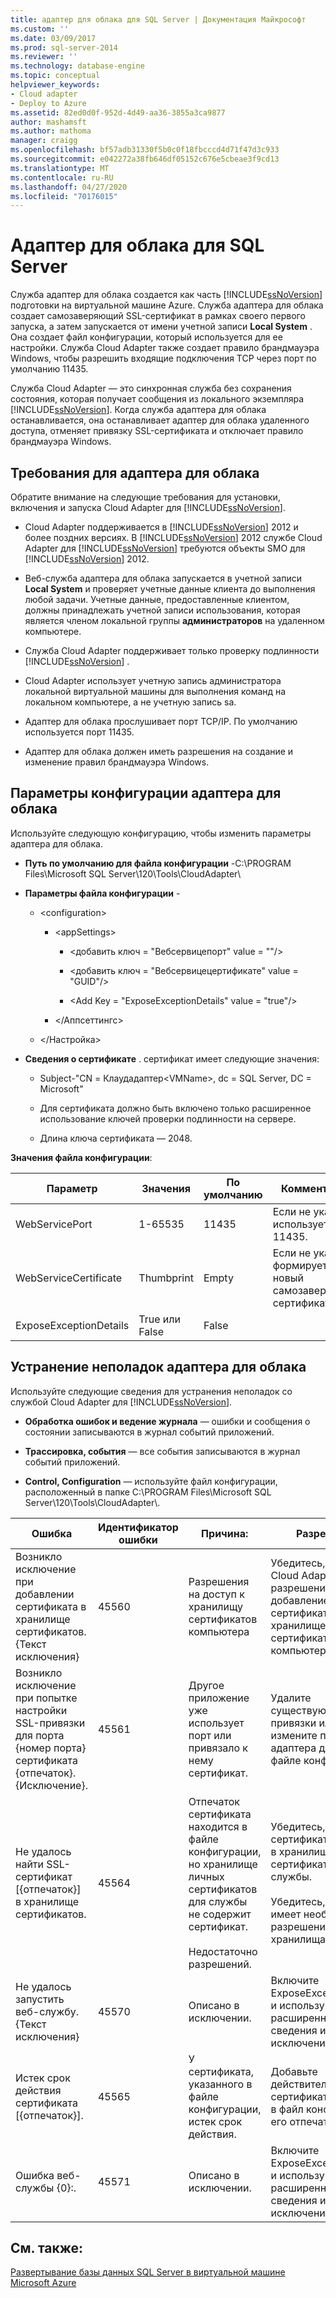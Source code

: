 ```yaml
---
title: адаптер для облака для SQL Server | Документация Майкрософт
ms.custom: ''
ms.date: 03/09/2017
ms.prod: sql-server-2014
ms.reviewer: ''
ms.technology: database-engine
ms.topic: conceptual
helpviewer_keywords:
- Cloud adapter
- Deploy to Azure
ms.assetid: 82ed0d0f-952d-4d49-aa36-3855a3ca9877
author: mashamsft
ms.author: mathoma
manager: craigg
ms.openlocfilehash: bf57adb31330f5b0c0f18fbcccd4d71f47d3c933
ms.sourcegitcommit: e042272a38fb646df05152c676e5cbeae3f9cd13
ms.translationtype: MT
ms.contentlocale: ru-RU
ms.lasthandoff: 04/27/2020
ms.locfileid: "70176015"
---
```

# <a name="cloud-adapter-for-sql-server"></a>Адаптер для облака для SQL Server
  Служба адаптер для облака создается как часть [!INCLUDE[ssNoVersion](../includes/ssnoversion-md.md)] подготовки на виртуальной машине Azure. Служба адаптера для облака создает самозаверяющий SSL-сертификат в рамках своего первого запуска, а затем запускается от имени учетной записи **Local System** . Она создает файл конфигурации, который используется для ее настройки. Служба Cloud Adapter также создает правило брандмауэра Windows, чтобы разрешить входящие подключения TCP через порт по умолчанию 11435.  
  
 Служба Cloud Adapter — это синхронная служба без сохранения состояния, которая получает сообщения из локального экземпляра [!INCLUDE[ssNoVersion](../includes/ssnoversion-md.md)]. Когда служба адаптера для облака останавливается, она останавливает адаптер для облака удаленного доступа, отменяет привязку SSL-сертификата и отключает правило брандмауэра Windows.  
  
## <a name="cloud-adapter-requirements"></a>Требования для адаптера для облака  
 Обратите внимание на следующие требования для установки, включения и запуска Cloud Adapter для [!INCLUDE[ssNoVersion](../includes/ssnoversion-md.md)].  
  
-   Cloud Adapter поддерживается в [!INCLUDE[ssNoVersion](../includes/ssnoversion-md.md)] 2012 и более поздних версиях. В [!INCLUDE[ssNoVersion](../includes/ssnoversion-md.md)] 2012 службе Cloud Adapter для [!INCLUDE[ssNoVersion](../includes/ssnoversion-md.md)] требуются объекты SMO для [!INCLUDE[ssNoVersion](../includes/ssnoversion-md.md)] 2012.  
  
-   Веб-служба адаптера для облака запускается в учетной записи **Local System** и проверяет учетные данные клиента до выполнения любой задачи. Учетные данные, предоставленные клиентом, должны принадлежать учетной записи использования, которая является членом локальной группы **администраторов** на удаленном компьютере.  
  
-   Служба Cloud Adapter поддерживает только проверку подлинности [!INCLUDE[ssNoVersion](../includes/ssnoversion-md.md)] .  
  
-   Cloud Adapter использует учетную запись администратора локальной виртуальной машины для выполнения команд на локальном компьютере, а не учетную запись sa.  
  
-   Адаптер для облака прослушивает порт TCP/IP. По умолчанию используется порт 11435.  
  
-   Адаптер для облака должен иметь разрешения на создание и изменение правил брандмауэра Windows.  
  
## <a name="cloud-adapter-configuration-settings"></a>Параметры конфигурации адаптера для облака  
 Используйте следующую конфигурацию, чтобы изменить параметры адаптера для облака.  
  
-   **Путь по умолчанию для файла конфигурации** -C:\PROGRAM Files\Microsoft SQL Server\120\Tools\CloudAdapter\  
  
-   **Параметры файла конфигурации** -  
  
    -   \<configuration>  
  
        -   \<appSettings>  
  
            -   \<добавить ключ = "Вебсервицепорт" value = ""/>  
  
            -   \<добавить ключ = "Вебсервицецертификате" value = "GUID"/>  
  
            -   \<Add Key = "ExposeExceptionDetails" value = "true"/>  
  
        -   \</Аппсеттингс>  
  
    -   \</Настройка>  
  
-   **Сведения о сертификате** . сертификат имеет следующие значения:  
  
    -   Subject-"CN = Клаудадаптер\<VMName>, dc = SQL Server, DC = Microsoft"  
  
    -   Для сертификата должно быть включено только расширенное использование ключей проверки подлинности на сервере.  
  
    -   Длина ключа сертификата — 2048.  
  
 **Значения файла конфигурации**:  
  
|Параметр|Значения|По умолчанию|Комментарии|  
|-------------|------------|-------------|--------------|  
|WebServicePort|1-65535|11435|Если не указано, используется 11435.|  
|WebServiceCertificate|Thumbprint|Empty|Если не указано, формируется новый самозаверяющий сертификат.|  
|ExposeExceptionDetails|True или False|False||  
  
## <a name="cloud-adapter-troubleshooting"></a>Устранение неполадок адаптера для облака  
 Используйте следующие сведения для устранения неполадок со службой Cloud Adapter для [!INCLUDE[ssNoVersion](../includes/ssnoversion-md.md)].  
  
-   **Обработка ошибок и ведение журнала** — ошибки и сообщения о состоянии записываются в журнал событий приложений.  
  
-   **Трассировка, события** — все события записываются в журнал событий приложений.  
  
-   **Control, Configuration** — используйте файл конфигурации, расположенный в папке C:\PROGRAM Files\Microsoft SQL Server\120\Tools\CloudAdapter\\.  
  
|Ошибка|Идентификатор ошибки|Причина:|Разрешение|  
|-----------|--------------|-----------|----------------|  
|Возникло исключение при добавлении сертификата в хранилище сертификатов. {Текст исключения}|45560|Разрешения на доступ к хранилищу сертификатов компьютера|Убедитесь, что служба Cloud Adapter имеет разрешения на добавление сертификатов в хранилище сертификатов компьютера.|  
|Возникло исключение при попытке настройки SSL-привязки для порта {номер порта} сертификата {отпечаток}. {Исключение}.|45561|Другое приложение уже использует порт или привязало к нему сертификат.|Удалите существующие привязки или измените порт адаптера для облака в файле конфигурации.|  
|Не удалось найти SSL-сертификат [{отпечаток}] в хранилище сертификатов.|45564|Отпечаток сертификата находится в файле конфигурации, но хранилище личных сертификатов для службы не содержит сертификат.<br /><br /> Недостаточно разрешений.|Убедитесь, что сертификат находится в хранилище личных сертификатов для службы.<br /><br /> Убедитесь, что служба имеет необходимые разрешения для хранилища.|  
|Не удалось запустить веб-службу. {Текст исключения}|45570|Описано в исключении.|Включите ExposeExceptionDetails и используйте расширенные сведения из исключения.|  
|Истек срок действия сертификата [{отпечаток}].|45565|У сертификата, указанного в файле конфигурации, истек срок действия.|Добавьте действительный сертификат и добавьте в файл конфигурации его отпечаток.|  
|Ошибка веб-службы {0}:.|45571|Описано в исключении.|Включите ExposeExceptionDetails и используйте расширенные сведения из исключения.|  
  
## <a name="see-also"></a>См. также:  
 [Развертывание базы данных SQL Server в виртуальной машине Microsoft Azure](../relational-databases/databases/deploy-a-sql-server-database-to-a-microsoft-azure-virtual-machine.md)  
  
  
